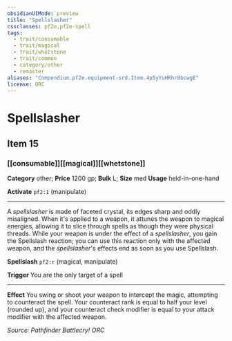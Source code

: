 ```yaml
---
obsidianUIMode: preview
title: "Spellslasher"
cssclasses: pf2e,pf2e-spell
tags:
  - trait/consumable
  - trait/magical
  - trait/whetstone
  - trait/common
  - category/other
  - remaster
aliases: "Compendium.pf2e.equipment-srd.Item.4p5yYuHRhr0bcwgE"
license: ORC
---
```

# Spellslasher
## Item 15
### [[consumable]][[magical]][[whetstone]]

**Category** other; 
**Price** 1200 gp; 
**Bulk** L; **Size** med
**Usage** held-in-one-hand

**Activate** `pf2:1` (manipulate)

* * *

A _spellslasher_ is made of faceted crystal, its edges sharp and oddly misaligned. When it's applied to a weapon, it attunes the weapon to magical energies, allowing it to slice through spells as though they were physical threads. While your weapon is under the effect of a _spellslasher_, you gain the Spellslash reaction; you can use this reaction only with the affected weapon, and the _spellslasher_'s effects end as soon as you use Spellslash.

**Spellslash** `pf2:r` (magical, manipulate)

**Trigger** You are the only target of a spell

* * *

**Effect** You swing or shoot your weapon to intercept the magic, attempting to counteract the spell. Your counteract rank is equal to half your level (rounded up), and your counteract check modifier is equal to your attack modifier with the affected weapon.

*Source: Pathfinder Battlecry!*
*ORC*